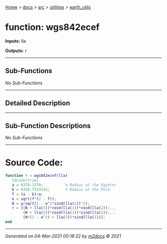 [Home](../../../index.md) > [docs](../../../docs_index.md) > [src](../../src_index.md) > [utilities](../utilities_index.md) > [earth_utils](earth_utils_index.md)  


# function: wgs842ecef



**Inputs:** lla

**Outputs:** r

 ***

## Sub-Functions

*No Sub-Functions*

 ***

## Detailed Description



 ***

## Sub-Function Descriptions

*No Sub-Functions*

 
 *** 

# Source Code:

 ```matlab 
 function r = wgs842ecef(lla)
    %@code{true}
    a = 6378.1370;          % Radius at the Equator
    b = 6356.7523142;       % Radius at the Pole
    f = (a - b)/a;
    e = sqrt(f*(2 - f));
    N = a/sqrt(1 - e^2*sind(lla(1))^2);
    r = [(N + lla(3))*cosd(lla(1))*cosd(lla(2));...
         (N + lla(3))*cosd(lla(1))*sind(lla(2));...
         (N*(1 - e^2) + lla(3))*sind(lla(1))];
end 
``` 
 
***

*Generated on 04-Mar-2021 00:18:22 by [m2docs](https://github.com/crgnam-research/m2docs) © 2021*
